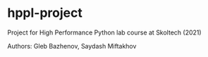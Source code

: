 # hppl-project
Project for High Performance Python lab course at Skoltech (2021)

Authors: Gleb Bazhenov, Saydash Miftakhov
